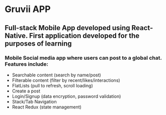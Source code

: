 # Gruvii APP

## Full-stack Mobile App developed using React-Native. First application developed for the purposes of learning

### Mobile Social media app where users can post to a global chat. Features include:

- Searchable content (search by name/post)
- Filterable content (filter by recent/likes/interactions)
- FlatLists (pull to refresh, scroll loading)
- Create a post
- Login/Signup (data encryption, password validation)
- Stack/Tab Navigation
- React Redux (state management)
